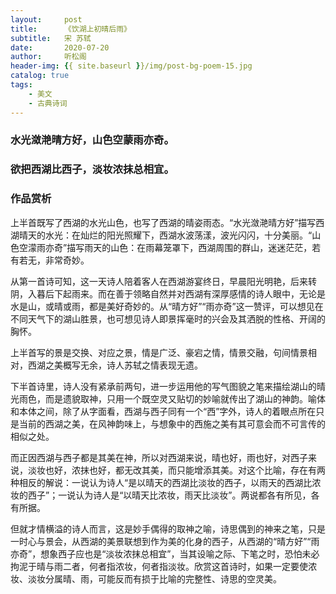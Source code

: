 ```yaml
---
layout:     post
title:      《饮湖上初晴后雨》
subtitle:   宋 苏轼
date:       2020-07-20
author:     听松阁
header-img: {{ site.baseurl }}/img/post-bg-poem-15.jpg
catalog: true
tags:
    - 美文
    - 古典诗词
---
```



### 水光潋滟晴方好，山色空蒙雨亦奇。
### 欲把西湖比西子，淡妆浓抹总相宜。


### 作品赏析
上半首既写了西湖的水光山色，也写了西湖的晴姿雨态。“水光潋滟晴方好”描写西湖晴天的水光：在灿烂的阳光照耀下，西湖水波荡漾，波光闪闪，十分美丽。“山色空濛雨亦奇”描写雨天的山色：在雨幕笼罩下，西湖周围的群山，迷迷茫茫，若有若无，非常奇妙。

从第一首诗可知，这一天诗人陪着客人在西湖游宴终日，早晨阳光明艳，后来转阴，入暮后下起雨来。而在善于领略自然并对西湖有深厚感情的诗人眼中，无论是水是山，或晴或雨，都是美好奇妙的。从“晴方好”“雨亦奇”这一赞评，可以想见在不同天气下的湖山胜景，也可想见诗人即景挥毫时的兴会及其洒脱的性格、开阔的胸怀。

上半首写的景是交换、对应之景，情是广泛、豪宕之情，情景交融，句间情景相对，西湖之美概写无余，诗人苏轼之情表现无遗。

下半首诗里，诗人没有紧承前两句，进一步运用他的写气图貌之笔来描绘湖山的晴光雨色，而是遗貌取神，只用一个既空灵又贴切的妙喻就传出了湖山的神韵。喻体和本体之间，除了从字面看，西湖与西子同有一个“西”字外，诗人的着眼点所在只是当前的西湖之美，在风神韵味上，与想象中的西施之美有其可意会而不可言传的相似之处。

而正因西湖与西子都是其美在神，所以对西湖来说，晴也好，雨也好，对西子来说，淡妆也好，浓抹也好，都无改其美，而只能增添其美。对这个比喻，存在有两种相反的解说：一说认为诗人“是以晴天的西湖比淡妆的西子，以雨天的西湖比浓妆的西子”；一说认为诗人是“以晴天比浓妆，雨天比淡妆”。两说都各有所见，各有所据。

但就才情横溢的诗人而言，这是妙手偶得的取神之喻，诗思偶到的神来之笔，只是一时心与景会，从西湖的美景联想到作为美的化身的西子，从西湖的“晴方好”“雨亦奇”，想象西子应也是“淡妆浓抹总相宜”，当其设喻之际、下笔之时，恐怕未必拘泥于晴与雨二者，何者指浓妆，何者指淡妆。欣赏这首诗时，如果一定要使浓妆、淡妆分属晴、雨，可能反而有损于比喻的完整性、诗思的空灵美。
